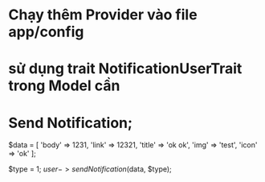 # Chạy thêm Provider vào file app/config 
# sử dụng trait NotificationUserTrait trong Model cần
# Send Notification;

$data = [
    'body' => 1231,
    'link' =>  12321,
    'title' => 'ok ok',
    'img' => 'test',
    'icon' => 'ok'
];

$type = 1;
$user->sendNotification($data, $type);